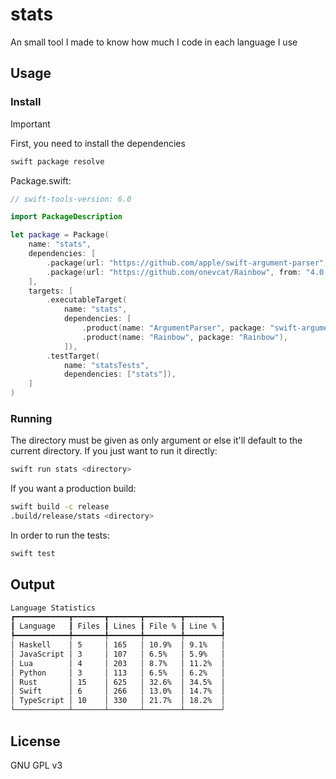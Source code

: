 # stats

An small tool I made to know how much I code in each language I use

## Usage

### Install

>[!IMPORTANT]
> First, you need to install the dependencies

```bash
swift package resolve
```

Package.swift:

```swift
// swift-tools-version: 6.0

import PackageDescription

let package = Package(
    name: "stats",
    dependencies: [
        .package(url: "https://github.com/apple/swift-argument-parser", from: "1.2.0"),
        .package(url: "https://github.com/onevcat/Rainbow", from: "4.0.0"),
    ],
    targets: [
        .executableTarget(
            name: "stats",
            dependencies: [
                .product(name: "ArgumentParser", package: "swift-argument-parser"),
                .product(name: "Rainbow", package: "Rainbow"),
            ]),
        .testTarget(
            name: "statsTests",
            dependencies: ["stats"]),
    ]
)
```

### Running

The directory must be given as only argument or else it'll default to the current directory.
If you just want to run it directly:

```bash
swift run stats <directory>
```
If you want a production build:

```bash
swift build -c release
.build/release/stats <directory>
```

In order to run the tests:

```bash
swift test
```

## Output

```bash
Language Statistics
┏━━━━━━━━━━━━┳━━━━━━━┳━━━━━━━┳━━━━━━━━┳━━━━━━━━┓
┃ Language   ┃ Files ┃ Lines ┃ File % ┃ Line % ┃
┡━━━━━━━━━━━━╇━━━━━━━╇━━━━━━━╇━━━━━━━━╇━━━━━━━━┩
│ Haskell    │ 5     │ 165   │ 10.9%  │ 9.1%   │
│ JavaScript │ 3     │ 107   │ 6.5%   │ 5.9%   │
│ Lua        │ 4     │ 203   │ 8.7%   │ 11.2%  │
│ Python     │ 3     │ 113   │ 6.5%   │ 6.2%   │
│ Rust       │ 15    │ 625   │ 32.6%  │ 34.5%  │
│ Swift      │ 6     │ 266   │ 13.0%  │ 14.7%  │
│ TypeScript │ 10    │ 330   │ 21.7%  │ 18.2%  │
└────────────┴───────┴───────┴────────┴────────┘
```

## License

GNU GPL v3
